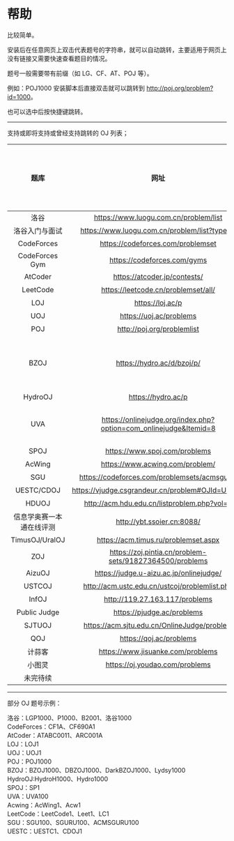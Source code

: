 # 帮助

比较简单。

安装后在任意网页上双击代表题号的字符串，就可以自动跳转，主要适用于网页上没有链接又需要快速查看题目的情况。

题号一般需要带有前缀（如 LG、CF、AT、POJ 等）。

例如：POJ1000 安装脚本后直接双击就可以跳转到 <http://poj.org/problem?id=1000>。

也可以选中后按快捷键跳转。

---

支持或即将支持或曾经支持跳转的 OJ 列表；

|题库|网址|是否可以跳转|前缀/格式|举例|备注|
|:-:|:-:|:-:|:-:|:-:|:-:|
|洛谷|<https://www.luogu.com.cn/problem/list>|是|P,洛谷，谷，LG，LUOGU|P1001||
|洛谷入门与面试|<https://www.luogu.com.cn/problem/list?type=B>|是|B,洛谷B，LGB|B2001||
|CodeForces|<https://codeforces.com/problemset>|是|CF|CF1A||
|CodeForces Gym|<https://codeforces.com/gyms>|是|Gym,CFG|Gym104071B||
|AtCoder|<https://atcoder.jp/contests/>|是|AT/ABC/ARC/AGC|ATABC0011,ARC001A|有 bug|
|LeetCode|<https://leetcode.cn/problemset/all/>|是|LeetCode,LC,Leet|LC1||
|LOJ|<https://loj.ac/p>|是|LOJ，Libre,LibreOJ|LOJ1||
|UOJ|<https://uoj.ac/problems>|是|UOJ,Universal,UniversalOJ|UOJ1||
|POJ|<http://poj.org/problemlist>|是|POJ|POJ1000||
|BZOJ|<https://hydro.ac/d/bzoj/p/>|是|BZOJ,DarkBZOJ,DBZOJ,Lydsy|BZOJ1000|此为 [HydroOJ](https://hydro.ac/) 建立的镜像网站，原网站 <http://www.lydsy.com/JudgeOnline/> 已倒闭；另一个著名的镜像网站为 <https://darkbzoj.cc/>，但是在一些地区无法访问或访问极慢。|
|HydroOJ|<https://hydro.ac/p>|是|Hydro,HydroH|HydroH1000,Hydro1000||
|UVA|<https://onlinejudge.org/index.php?option=com_onlinejudge&Itemid=8>|是|UVA|UVA100|网站不稳定且题号难以对应，跳题使用洛谷爬取的题目，见 <https://www.luogu.com.cn/problem/list?type=UVA&page=1>|
|SPOJ|<https://www.spoj.com/problems>|是|SP|SP1||
|AcWing|<https://www.acwing.com/problem/>|是|AcWing,ACW|Acw1|有 bug|
|SGU|<https://codeforces.com/problemsets/acmsguru/>|是|SGU,ACMSGURU,SGURU,SGUOJ|SGU100||
|UESTC/CDOJ|<https://vjudge.csgrandeur.cn/problem#OJId=UESTC>|是|UESTC,CDOJ,UESTCOJ|UESTC1,CDOJ1||
|HDUOJ|<http://acm.hdu.edu.cn/listproblem.php?vol=1>|是|HDU|HDU1000||
|信息学奥赛一本通在线评测|<http://ybt.ssoier.cn:8088/>|是|YBT|YBT1000||
|TimusOJ/UralOJ|<https://acm.timus.ru/problemset.aspx>|是|Timus,TimusOJ,Ural,UralOJ|Timus1000||
|ZOJ|<https://zoj.pintia.cn/problem-sets/91827364500/problems>|是|ZOJ,ZJU|ZOJ1001| |
|AizuOJ|<https://judge.u-aizu.ac.jp/onlinejudge/>|是|Aizu,AizuOJ|Aizu1000||
|USTCOJ|<http://acm.ustc.edu.cn/ustcoj/problemlist.php>|是|USTC,USTCOJ|USTC1000||
|InfOJ|<http://119.27.163.117/problems>|是|InfOJ,IOJ,Inf|Inf1||
|Public Judge|<https://pjudge.ac/problems>|是|PJudge,PublicJudge,PublicJ,Public,PJ|PJudge21603||
|SJTUOJ|<https://acm.sjtu.edu.cn/OnlineJudge/problem>|是|SJTU,SJTUOJ,上海交通大学OJ|SJTU1000||
|QOJ|<https://qoj.ac/problems>|是|QOJ|QOJ1||
|计蒜客|<https://www.jisuanke.com/problems>|是|JSK,JISUANKE,计蒜客,计蒜客OJ|JSK1000||
|小图灵|<https://oj.youdao.com/problems>|是|XTL,XIAOTULING,小图灵,小图灵OJ|XTL1||
|未完待续|||||

---

部分 OJ 题号示例：

洛谷：LGP1000、P1000、B2001、洛谷1000  
CodeForces：CF1A、CF690A1  
AtCoder：ATABC0011、ARC001A  
LOJ：LOJ1  
UOJ：UOJ1  
POJ：POJ1000  
BZOJ：BZOJ1000、DBZOJ1000、DarkBZOJ1000、Lydsy1000  
HydroOJ:HydroH1000、Hydro1000  
SPOJ：SP1  
UVA：UVA100  
Acwing：AcWing1、Acw1  
LeetCode：LeetCode1、Leet1、LC1  
SGU：SGU100、SGURU100、ACMSGURU100  
UESTC：UESTC1、CDOJ1  
